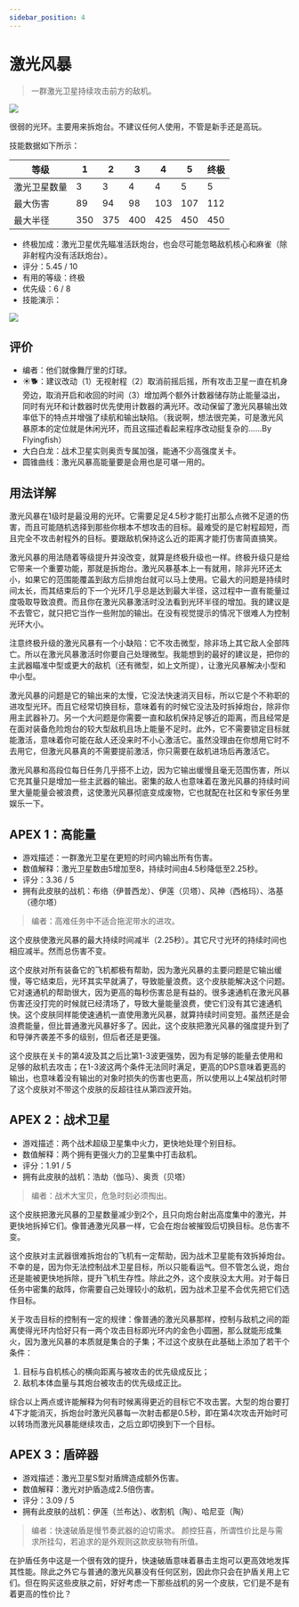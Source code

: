 ```yaml
---
sidebar_position: 4
---
```


# 激光风暴

> 一群激光卫星持续攻击前方的敌机。

<img src="/terms/ls.png" style={{zoom:1.25}}/>

很弱的光环。主要用来拆炮台。不建议任何人使用，不管是新手还是高玩。

技能数据如下所示：

| 等级         | 1    | 2    | 3    | 4    | 5    | 终极 |
| ------------ | ---- | ---- | ---- | ---- | ---- | ---- |
| 激光卫星数量 | 3    | 3    | 4    | 4    | 5    | 5    |
| 最大伤害     | 89   | 94   | 98   | 103  | 107  | 112  |
| 最大半径     | 350  | 375  | 400  | 425  | 450  | 450  |

- 终极加成：激光卫星优先瞄准活跃炮台，也会尽可能忽略敌机核心和麻雀（除非射程内没有活跃炮台）。
- 评分：5.45 / 10
- 有用的等级：终极
- 优先级：6 / 8
- 技能演示：

<img src="/skills/ls.gif" style={{zoom:1}}/>

## 评价

- 编者：他们就像舞厅里的灯球。
- ☀🐕：建议改动（1）无视射程（2）取消前摇后摇，所有攻击卫星一直在机身旁边，取消开启和收回的时间（3）增加两个额外计数器储存防止能量溢出，同时有光环和计数器时优先使用计数器的满光环。改动保留了激光风暴输出效率低下的特点并增强了续航和输出缺陷。（我说啊，想法很完美，可是激光风暴原本的定位就是休闲光环，而且这描述看起来程序改动挺复杂的……By Flyingfish）
- 大白白龙：战术卫星实则奥贡专属加强，能通不少高强度关卡。
- 圆锥曲线：激光风暴高能量要是会用也是可堪一用的。

## 用法详解

激光风暴在1级时是最没用的光环。它需要足足4.5秒才能打出那么点微不足道的伤害，而且可能随机选择到那些你根本不想攻击的目标。最难受的是它射程超短，而且完全不攻击射程外的目标。要跟敌机保持这么近的距离才能打伤害简直搞笑。

激光风暴的用法随着等级提升并没改变，就算是终极升级也一样。终极升级只是给它带来一个重要功能，那就是拆炮台。激光风暴基本上一有就用，除非光环还太小，如果它的范围能覆盖到敌方后排炮台就可以马上使用。它最大的问题是持续时间太长，而其结束后的下一个光环几乎总是达到最大半径，这过程中一直有能量过度吸取导致浪费。而且你在激光风暴激活时没法看到光环半径的增加。我的建议是不去管它，就只把它当作一些附加的输出。在没有视觉提示的情况下很难人为控制光环大小。

注意终极升级的激光风暴有一个小缺陷：它不攻击微型，除非场上其它敌人全部阵亡。所以在激光风暴激活时你要自己处理微型。我能想到的最好的建议是，把你的主武器瞄准中型或更大的敌机（还有微型，如上文所提），让激光风暴解决小型和中小型。

激光风暴的问题是它的输出来的太慢，它没法快速消灭目标，所以它是个不称职的进攻型光环。而且它经常切换目标，意味着有的时候它没法及时拆掉炮台，除非你用主武器补刀。另一个大问题是你需要一直和敌机保持足够近的距离，而且经常是在面对装备危险炮台的较大型敌机且场上能量不足时。此外，它不需要锁定目标就能激活，意味着你可能在敌人还没来时不小心激活它。虽然没理由在你想用它时不去用它，但激光风暴真的不需要提前激活，你只需要在敌机进场后再激活它。

激光风暴和高段位每日任务几乎搭不上边，因为它输出缓慢且毫无范围伤害，所以它充其量只是增加一些主武器的输出。密集的敌人也意味着在激光风暴的持续时间里大量能量会被浪费，这使激光风暴彻底变成废物，它也就配在社区和专家任务里娱乐一下。

## APEX 1：高能量

- 游戏描述：一群激光卫星在更短的时间内输出所有伤害。
- 数值解释：激光卫星数由5增加至8，持续时间由4.5秒降低至2.25秒。
- 评分：3.36 / 5
- 拥有此皮肤的战机：布络（伊普西龙）、伊莲（贝塔）、风神（西格玛）、洛基（德尔塔）

> 编者：高难任务中不适合拖泥带水的进攻。

这个皮肤使激光风暴的最大持续时间减半（2.25秒）。其它尺寸光环的持续时间也相应减半。然而总伤害不变。

这个皮肤对所有装备它的飞机都极有帮助，因为激光风暴的主要问题是它输出缓慢，等它结束后，光环其实早就满了，导致能量浪费。这个皮肤能解决这个问题。它对速通机的帮助很大，因为更高的每秒伤害总是有益的。很多速通机在激光风暴伤害还没打完的时候就已经清场了，导致大量能量浪费，使它们没有其它速通机快。这个皮肤同样能使速通机一直使用激光风暴，就算持续时间变短。虽然还是会浪费能量，但比普通激光风暴好多了。因此，这个皮肤把激光风暴的强度提升到了和导弹齐袭差不多的级别，但后者还是更强。

这个皮肤在关卡的第4波及其之后比第1-3波更强势，因为有足够的能量去使用和足够的敌机去攻击；在1-3波这两个条件无法同时满足，更高的DPS意味着更高的输出，也意味着没有输出的对象时损失的伤害也更高，所以使用以上4架战机时带了这个皮肤对不带这个皮肤的反超往往从第四波开始。

## APEX 2：战术卫星

- 游戏描述：两个战术超级卫星集中火力，更快地处理个别目标。
- 数值解释：两个拥有更强火力的卫星集中打击敌机。
- 评分：1.91 / 5
- 拥有此皮肤的战机：浩劫（伽马）、奥贡（贝塔）

> 编者：战术大宝贝，危急时刻必须掏出。

这个皮肤把激光风暴的卫星数量减少到2个，且只向炮台射出高度集中的激光，并更快地拆掉它们。像普通激光风暴一样，它会在炮台被摧毁后切换目标。总伤害不变。

这个皮肤对主武器很难拆炮台的飞机有一定帮助，因为战术卫星能有效拆掉炮台。不幸的是，因为你无法控制战术卫星目标，所以只能看运气。但不管怎么说，炮台还是能被更快地拆除，提升飞机生存性。除此之外，这个皮肤没太大用。对于每日任务中密集的敌阵，你需要自己处理较小的敌机，因为战术卫星不会优先把它们选作目标。

关于攻击目标的控制有一定的规律：像普通的激光风暴那样，控制与敌机之间的距离使得光环内恰好只有一两个攻击目标即光环内的金色小圆圈，那么就能形成集火，因为激光风暴的本质就是集合的子集；不过这个皮肤在此基础上添加了若干个条件：

1. 目标与自机核心的横向距离与被攻击的优先级成反比；
2. 敌机本体血量与其炮台被攻击的优先级成正比。

综合以上两点或许能解释为何有时候离得更近的目标它不攻击罢。大型的炮台要打4下才能消灭，拆炮台时激光风暴每一次射击都是0.5秒，即在第4次攻击开始时可以转场而激光风暴能继续攻击，之后立即切换到下一个目标。

## APEX 3：盾碎器

- 游戏描述：激光卫星S型对盾牌造成额外伤害。
- 数值解释：激光对护盾造成2.5倍伤害。
- 评分：3.09 / 5
- 拥有此皮肤的战机：伊莲（兰布达）、收割机（陶）、哈尼亚（陶）

> 编者：快速破盾是慢节奏武器的迫切需求。
> 颜控狂喜，所谓性价比是与需求所挂勾，若追求的是外观则这款皮肤物有所值。

在护盾任务中这是一个很有效的提升，快速破盾意味着暴击主炮可以更高效地发挥其性能。除此之外它与普通的激光风暴没有任何区别，因此你只会在护盾关用上它们。但在购买这些皮肤之前，好好考虑一下那些战机的另一个皮肤，它们是不是有着更高的性价比？

